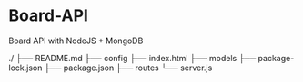 # Board-API
Board API with NodeJS + MongoDB

./
├── README.md
├── config
├── index.html
├── models
├── package-lock.json
├── package.json
├── routes
└── server.js
